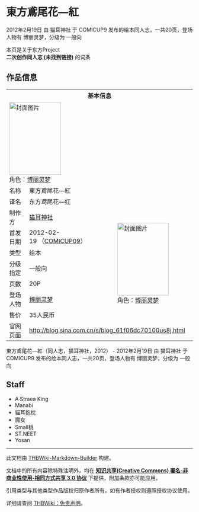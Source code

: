 # 東方鳶尾花—紅

<!-- source html: G:\repos\THBWiki-Markdown-Builder\THBWikiMarkdown\Temp\main\a\a6\ns0%3A%E6%9D%B1%E6%96%B9%E9%B3%B6%E5%B0%BE%E8%8A%B1%E2%80%94%E7%B4%85.html -->

2012年2月19日 由 猫耳神社 于 COMICUP9 发布的绘本同人志，一共20页，登场人物有 博丽灵梦，分级为 一般向

本页是关于东方Project  
 **二次创作同人志 (未找到链接)** 的词条
## 作品信息

<table><tbody><tr><th colspan="3">基本信息</th></tr><tr><td class="cover-artwork-mobile" colspan="2"><a href="./文件-東方鳶尾花—紅封面.jpg.md" class="image" title="封面图片"><img alt="封面图片" src="https://upload.thwiki.cc/thumb/6/65/%E6%9D%B1%E6%96%B9%E9%B3%B6%E5%B0%BE%E8%8A%B1%E2%80%94%E7%B4%85%E5%B0%81%E9%9D%A2.jpg/139px-%E6%9D%B1%E6%96%B9%E9%B3%B6%E5%B0%BE%E8%8A%B1%E2%80%94%E7%B4%85%E5%B0%81%E9%9D%A2.jpg" decoding="async" loading="lazy" width="139" height="196" srcset="https://upload.thwiki.cc/thumb/6/65/%E6%9D%B1%E6%96%B9%E9%B3%B6%E5%B0%BE%E8%8A%B1%E2%80%94%E7%B4%85%E5%B0%81%E9%9D%A2.jpg/209px-%E6%9D%B1%E6%96%B9%E9%B3%B6%E5%B0%BE%E8%8A%B1%E2%80%94%E7%B4%85%E5%B0%81%E9%9D%A2.jpg 1.5x, https://upload.thwiki.cc/thumb/6/65/%E6%9D%B1%E6%96%B9%E9%B3%B6%E5%B0%BE%E8%8A%B1%E2%80%94%E7%B4%85%E5%B0%81%E9%9D%A2.jpg/278px-%E6%9D%B1%E6%96%B9%E9%B3%B6%E5%B0%BE%E8%8A%B1%E2%80%94%E7%B4%85%E5%B0%81%E9%9D%A2.jpg 2x" data-file-width="363" data-file-height="511"></a><div class="cover-char">角色：<a href="./博丽灵梦.md" title="博丽灵梦">博丽灵梦</a></div></td>
</tr><tr><td class="label">名称</td><td colspan="2"> 東方鳶尾花—紅 </td></tr><tr><td class="label">译名</td><td colspan="2"> 东方鸢尾花—红 </td></tr><tr><td class="label">制作方</td><td><a href="./猫耳神社.md" title="猫耳神社">猫耳神社</a></td><td class="cover-artwork" rowspan="7" style="min-width:196px;"><a href="./文件-東方鳶尾花—紅封面.jpg.md" class="image" title="封面图片"><img alt="封面图片" src="https://upload.thwiki.cc/thumb/6/65/%E6%9D%B1%E6%96%B9%E9%B3%B6%E5%B0%BE%E8%8A%B1%E2%80%94%E7%B4%85%E5%B0%81%E9%9D%A2.jpg/139px-%E6%9D%B1%E6%96%B9%E9%B3%B6%E5%B0%BE%E8%8A%B1%E2%80%94%E7%B4%85%E5%B0%81%E9%9D%A2.jpg" decoding="async" loading="lazy" width="139" height="196" srcset="https://upload.thwiki.cc/thumb/6/65/%E6%9D%B1%E6%96%B9%E9%B3%B6%E5%B0%BE%E8%8A%B1%E2%80%94%E7%B4%85%E5%B0%81%E9%9D%A2.jpg/209px-%E6%9D%B1%E6%96%B9%E9%B3%B6%E5%B0%BE%E8%8A%B1%E2%80%94%E7%B4%85%E5%B0%81%E9%9D%A2.jpg 1.5x, https://upload.thwiki.cc/thumb/6/65/%E6%9D%B1%E6%96%B9%E9%B3%B6%E5%B0%BE%E8%8A%B1%E2%80%94%E7%B4%85%E5%B0%81%E9%9D%A2.jpg/278px-%E6%9D%B1%E6%96%B9%E9%B3%B6%E5%B0%BE%E8%8A%B1%E2%80%94%E7%B4%85%E5%B0%81%E9%9D%A2.jpg 2x" data-file-width="363" data-file-height="511"></a><div class="cover-char">角色：<a href="./博丽灵梦.md" title="博丽灵梦">博丽灵梦</a></div></td>
</tr><tr><td class="label">首发日期</td><td>2012-02-19&#160;（<a href="/展会作品列表?e=COMICUP%239">COMICUP09</a>）</td></tr><tr><td class="label">类型</td><td>绘本</td></tr><tr><td class="label">分级指定</td><td>一般向</td></tr><tr><td class="label">页数</td><td>20P</td></tr><tr><td class="label">登场人物</td><td><a href="./博丽灵梦.md" title="博丽灵梦">博丽灵梦</a></td></tr><tr><td class="label">售价</td><td>35人民币</td></tr>
<tr><td class="label">官网页面</td><td colspan="2"><a rel="nofollow" class="external free" href="http://blog.sina.com.cn/s/blog_61f06dc70100us8j.html">http://blog.sina.com.cn/s/blog_61f06dc70100us8j.html</a></td></tr></tbody></table>

東方鳶尾花—紅（同人志，猫耳神社，2012） - 2012年2月19日 由 猫耳神社 于 COMICUP9 发布的绘本同人志，一共20页，登场人物有 博丽灵梦，分级为 一般向
## Staff
- A·Straea King
- Manabi
- 貓耳抱枕
- 魔女
- Small桃
- ST.NEET
- Yosan

  
  

  





---

此文档由 [THBWiki-Markdown-Builder](https://github.com/Delsin-Yu/THBWiki-Markdown-Builder) 构建。

文档中的所有内容除特殊注明外，均在 [**知识共享(Creative Commons) 署名-非商业性使用-相同方式共享 3.0 协议**](https://creativecommons.org/licenses/by-sa/3.0/deed.zh-hans) 下提供，附加条款亦可能应用。

引用类型与其他类型作品版权归原作者所有，如有作者授权则遵照授权协议使用。

详细请查阅 [THBWiki：免责声明](https://thbwiki.cc/THBWiki:%E5%85%8D%E8%B4%A3%E5%A3%B0%E6%98%8E)。

